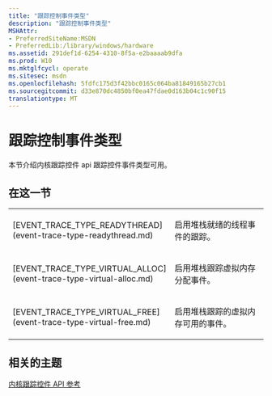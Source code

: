 ```yaml
---
title: "跟踪控制事件类型"
description: "跟踪控制事件类型"
MSHAttr:
- PreferredSiteName:MSDN
- PreferredLib:/library/windows/hardware
ms.assetid: 291def1d-6254-4310-8f5a-e2baaaab9dfa
ms.prod: W10
ms.mktglfcycl: operate
ms.sitesec: msdn
ms.openlocfilehash: 5fdfc175d3f42bbc0165c064ba81849165b27cb1
ms.sourcegitcommit: d33e870dc4850bf0ea47fdae0d163b04c1c90f15
translationtype: MT
---
```

# <a name="trace-control-event-types"></a>跟踪控制事件类型


本节介绍内核跟踪控件 api 跟踪控件事件类型可用。

## <a name="in-this-section"></a>在这一节


<table>
<colgroup>
<col width="50%" />
<col width="50%" />
</colgroup>
<tbody>
<tr class="odd">
<td><p>[EVENT_TRACE_TYPE_READYTHREAD](event-trace-type-readythread.md)</p></td>
<td><p>启用堆栈就绪的线程事件的跟踪。</p></td>
</tr>
<tr class="even">
<td><p>[EVENT_TRACE_TYPE_VIRTUAL_ALLOC](event-trace-type-virtual-alloc.md)</p></td>
<td><p>启用堆栈跟踪虚拟内存分配事件。</p></td>
</tr>
<tr class="odd">
<td><p>[EVENT_TRACE_TYPE_VIRTUAL_FREE](event-trace-type-virtual-free.md)</p></td>
<td><p>启用堆栈跟踪的虚拟内存可用的事件。</p></td>
</tr>
</tbody>
</table>

 

## <a name="related-topics"></a>相关的主题


[内核跟踪控件 API 参考](kernel-trace-control-api-reference.md)

 

 







